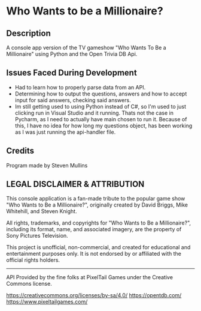 # Who Wants to be a Millionaire? 
## Description
A console app version of the TV gameshow "Who Wants To Be a Millionaire" using Python and the Open Trivia DB Api.



## Issues Faced During Development
- Had to learn how to properly parse data from an API. 
- Determining how to output the questions, answers and how to accept input for said answers, checking said answers.
- Im still getting used to using Python instead of C#, so I'm used to just clicking run in Visual Studio and it running. Thats not the case in Pycharm, as I need to actually have main chosen to run it. Because of this, I have no idea for how long my questions object, has been working as I was just running the api-handler file.

## Credits
Program made by Steven Mullins

## LEGAL DISCLAIMER & ATTRIBUTION

This console application is a fan-made tribute to the popular game show "Who Wants to Be a Millionaire?", originally created by David Briggs, Mike Whitehill, and Steven Knight.

All rights, trademarks, and copyrights for "Who Wants to Be a Millionaire?", including its format, name, and associated imagery, are the property of Sony Pictures Television.

This project is unofficial, non-commercial, and created for educational and entertainment purposes only. It is not endorsed by or affiliated with the official rights holders.

-------------------------------------------------------------------------------------
API Provided by the fine folks at PixelTail Games under the Creative Commons license.

https://creativecommons.org/licenses/by-sa/4.0/
https://opentdb.com/
https://www.pixeltailgames.com/   
